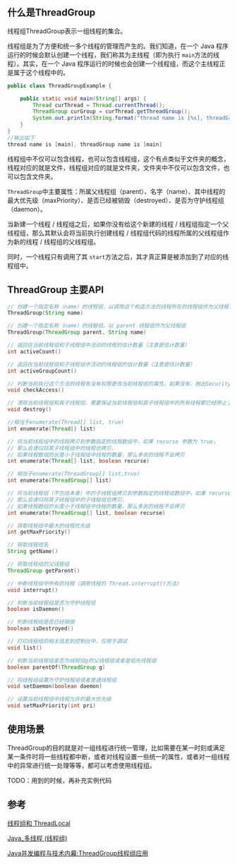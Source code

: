 ## 什么是ThreadGroup

线程组ThreadGroup表示一组线程的集合。

线程组是为了方便和统一多个线程的管理而产生的。我们知道，在一个 Java 程序运行的时候会默认创建一个线程，我们称其为主线程（即为执行 `main`方法的线程）。其实，在一个 Java 程序运行的时候也会创建一个线程组，而这个主线程正是属于这个线程中的。

```java
public class ThreadGroupExample {

    public static void main(String[] args) {
        Thread curThread = Thread.currentThread();
        ThreadGroup curGroup = curThread.getThreadGroup();
        System.out.println(String.format("thread name is [%s], threadGroup name is [%s] ", curThread.getName(), curGroup.getName()));
    }
}
//输出如下
thread name is [main], threadGroup name is [main] 
```

线程组中不仅可以包含线程，也可以包含线程组，这个有点类似于文件夹的概念，线程对应的就是文件，线程组对应的就是文件夹，文件夹中不仅可以包含文件，也可以包含文件夹。

`ThreadGroup`中主要属性：所属父线程组（parent）、名字（name）、其中线程的最大优先级（maxPriority）、是否已经被销毁（destroyed）、是否为守护线程组（daemon）。

当新建一个线程 / 线程组之后，如果你没有给这个新建的线程 / 线程组指定一个父线程组，那么其默认会将当前执行创建线程 / 线程组代码的线程所属的父线程组作为新的线程 / 线程组的父线程组。

同时，一个线程只有调用了其 `start`方法之后，其才真正算是被添加到了对应的线程组中。

## ThreadGroup 主要API

```java
// 创建一个指定名称（name）的线程组，以调用这个构造方法的线程所在的线程组作为父线程组
ThreadGroup​(String name) 

// 创建一个指定名称（name）的线程组，以 parent 线程组作为父线程组
ThreadGroup​(ThreadGroup parent, String name)

// 返回在当前线程组和子线程组中活动的线程的估计数量（注意是估计数量）
int activeCount​()

// 返回在当前线程组和子线程组中活动的线程组的估计数量（注意是估计数量）
int activeGroupCount​() 

// 判断当前执行这个方法的线程有没有权限更改当前线程组的属性，如果没有，抛出SecurityException异常
void checkAccess​()  

// 清除当前线程组和其子线程组，需要保证当前线程组和其子线程组中的所有线程都已经停止了
void destroy​()  

//相当于enumerate​(Thread[] list, true)
int enumerate​(Thread[] list)   

// 将当前线程组中的线程拷贝到参数指定的线程数组中，如果 recurse 参数为 true，
// 那么会递归将其子线程组中的线程也拷贝，
// 如果线程数组的长度小于线程组中线程的数量，那么多余的线程不会拷贝
int enumerate​(Thread[] list, boolean recurse)  

// 相当于enumerate​(ThreadGroup[] list,true) 
int enumerate​(ThreadGroup[] list)  

// 将当前线程组（不包括本身）中的子线程组拷贝到参数指定的线程组数组中，如果 recurse 参数为 true，
// 那么会递归将其子线程组中的子线程组也拷贝，
// 如果线程数组的长度小于线程组中线程的数量，那么多余的线程不会拷贝
int enumerate​(ThreadGroup[] list, boolean recurse) 

// 获取线程组中最大的线程优先级
int getMaxPriority​()   

// 获取线程组名
String getName​()  

// 获取线程组的父线程组
ThreadGroup getParent​()    

// 中断线程组中所有的线程（调用线程的 Thread.interrupt()方法）
void interrupt​()    

// 判断当前线程组是否为守护线程组
boolean isDaemon​() 

// 判断线程组是否已经销毁
boolean isDestroyed​()  

// 打印线程组的相关信息到控制台中，仅用于调试
void list​()    

// 判断当前线程组是否为线程组g的父线程组或者是祖先线程组
boolean parentOf​(ThreadGroup g)    

// 将线程组设置为守护线程组或者普通线程组
void setDaemon​(boolean daemon) 

// 设置当前线程组中线程允许的最大优先级
void setMaxPriority​(int pri)
```

## 使用场景

ThreadGroup的目的就是对一组线程进行统一管理，比如需要在某一时刻或满足某一条件时将一些线程都中断，或者对线程设置一些统一的属性，或者对一组线程中的异常进行统一处理等等，都可以考虑使用线程组。

TODO：用到的时候，再补充实例代码

## 参考

[线程组和 ThreadLocal](https://my.oschina.net/JiangTun/blog/1833826)

[Java\_多线程 \(线程组\)](https://www.jianshu.com/p/bd97f7d8811e)

[Java并发编程与技术内幕:ThreadGroup线程组应用](https://blog.csdn.net/Evankaka/article/details/51627380)

  














